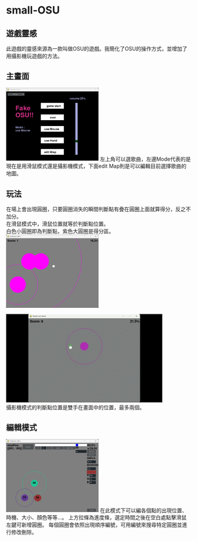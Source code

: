 # small-OSU
## 遊戲靈感
此遊戲的靈感來源為一款叫做OSU的遊戲。我簡化了OSU的操作方式，並增加了用攝影機玩遊戲的方法。
## 主畫面
<img src="https://github.com/PaidaAn/small-OSU/blob/main/picture/主畫面.png" width="50%" height="50%">  
左上角可以選歌曲，左邊Mode代表的是現在是用滑鼠模式還是攝影機模式，下面edit Map則是可以編輯目前選擇歌曲的地圖。

## 玩法
在場上會出現圓圈，只要圓圈消失的瞬間判斷點有疊在圓圈上面就算得分，反之不加分。  
在滑鼠模式中，滑鼠位置就等於判斷點位置。  
白色小圓圈即為判斷點，紫色大圓圈是得分區。  
<img src="https://github.com/PaidaAn/small-OSU/blob/main/picture/主遊戲畫面.png" width="50%" height="50%">  

![image](https://github.com/PaidaAn/small-OSU/blob/5e54965c6006ee109b3cfffc865ac54a636577f4/gif/%E9%81%8A%E7%8E%A901.gif)  
攝影機模式的判斷點位置是雙手在畫面中的位置，最多兩個。

## 編輯模式
<img src="https://github.com/PaidaAn/small-OSU/blob/main/picture/地圖編輯器.png" width="50%" height="50%">  
在此模式下可以編各個點的出現位置、時機、大小、顏色等等...。  
上方拉條為進度條，選定時間之後在空白處點擊滑鼠左鍵可新增圓圈。  
每個圓圈會依照出現順序編號，可用編號來搜尋特定圓圈並進行修改刪除。
